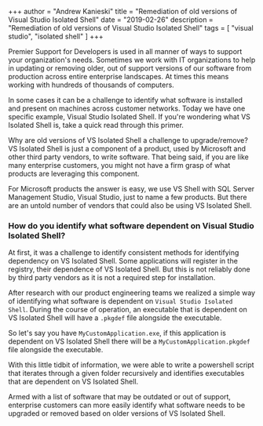 +++
author = "Andrew Kanieski"
title = "Remediation of old versions of Visual Studio Isolated Shell"
date = "2019-02-26"
description = "Remediation of old versions of Visual Studio Isolated Shell"
tags = [
    "visual studio",
	"isolated shell"
]
+++

Premier Support for Developers is used in all manner of ways to support your organization's needs. Sometimes we work with IT organizations to help in updating or removing older, out of support versions of our software from production across entire enterprise landscapes. At times this means working with hundreds of thousands of computers.


In some cases it can be a challenge to identify what software is installed and present on machines across customer networks. Today we have one specific example, Visual Studio Isolated Shell. If you're wondering what VS Isolated Shell is, take a quick read through this primer.


Why are old versions of VS Isolated Shell a challenge to upgrade/remove? VS Isolated Shell is just a component of a product, used by Microsoft and other third party vendors, to write software. That being said, if you are like many enterprise customers, you might not have a firm grasp of what products are leveraging this component. 


For Microsoft products the answer is easy, we use VS Shell with SQL Server Management Studio, Visual Studio, just to name a few products. But there are an untold number of vendors that could also be using VS Isolated Shell.


### How do you identify what software dependent on Visual Studio Isolated Shell?
At first, it was a challenge to identify consistent methods for identifying dependency on VS Isolated Shell. Some applications will register in the registry, their dependence of VS Isolated Shell. But this is not reliably done by third party vendors as it is not a required step for installation.



After research with our product engineering teams we realized a simple way of identifying what software is dependent on `Visual Studio Isolated Shell`. During the course of operation, an executable that is dependent on VS Isolated Shell will have a `.pkgdef` file alongside the executable.



So let's say you have `MyCustomApplication.exe`, if this application is dependent on VS Isolated Shell there will be a `MyCustomApplication.pkgdef` file alongside the executable.



With this little tidbit of information, we were able to write a powershell script that iterates through a given folder recursively and identifies executables that are dependent on VS Isolated Shell.



Armed with a list of software that may be outdated or out of support, enterprise customers can more easily identify what software needs to be upgraded or removed based on older versions of VS Isolated Shell.



